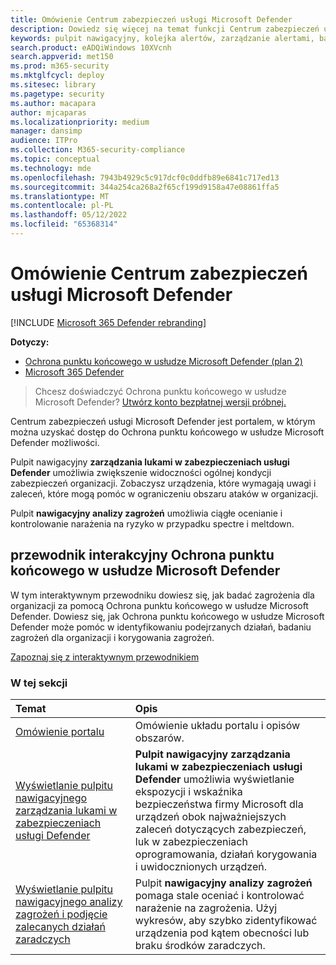 ```yaml
---
title: Omówienie Centrum zabezpieczeń usługi Microsoft Defender
description: Dowiedz się więcej na temat funkcji Centrum zabezpieczeń usługi Microsoft Defender, w tym sposobu działania alertów oraz sugestii dotyczących sposobu badania możliwych naruszeń i ataków.
keywords: pulpit nawigacyjny, kolejka alertów, zarządzanie alertami, badanie, badanie alertów, badanie urządzeń, przesyłanie plików, analiza szczegółowa, wysoka, średnia, niska, ważność, mkol, ioa
search.product: eADQiWindows 10XVcnh
search.appverid: met150
ms.prod: m365-security
ms.mktglfcycl: deploy
ms.sitesec: library
ms.pagetype: security
ms.author: macapara
author: mjcaparas
ms.localizationpriority: medium
manager: dansimp
audience: ITPro
ms.collection: M365-security-compliance
ms.topic: conceptual
ms.technology: mde
ms.openlocfilehash: 7943b4929c5c917dcf0c0ddfb89e6841c717ed13
ms.sourcegitcommit: 344a254ca268a2f65cf199d9158a47e08861ffa5
ms.translationtype: MT
ms.contentlocale: pl-PL
ms.lasthandoff: 05/12/2022
ms.locfileid: "65368314"
---
```

# <a name="overview-of-microsoft-defender-security-center"></a>Omówienie Centrum zabezpieczeń usługi Microsoft Defender

[!INCLUDE [Microsoft 365 Defender rebranding](../../includes/microsoft-defender.md)]


**Dotyczy:**
- [Ochrona punktu końcowego w usłudze Microsoft Defender (plan 2)](https://go.microsoft.com/fwlink/?linkid=2154037) 
- [Microsoft 365 Defender](https://go.microsoft.com/fwlink/?linkid=2118804)


> Chcesz doświadczyć Ochrona punktu końcowego w usłudze Microsoft Defender? [Utwórz konto bezpłatnej wersji próbnej.](https://signup.microsoft.com/create-account/signup?products=7f379fee-c4f9-4278-b0a1-e4c8c2fcdf7e&ru=https://aka.ms/MDEp2OpenTrial?ocid=docs-wdatp-usewdatp-abovefoldlink)

Centrum zabezpieczeń usługi Microsoft Defender jest portalem, w którym można uzyskać dostęp do Ochrona punktu końcowego w usłudze Microsoft Defender możliwości.

Pulpit nawigacyjny **zarządzania lukami w zabezpieczeniach usługi Defender** umożliwia zwiększenie widoczności ogólnej kondycji zabezpieczeń organizacji. Zobaczysz urządzenia, które wymagają uwagi i zaleceń, które mogą pomóc w ograniczeniu obszaru ataków w organizacji.

Pulpit **nawigacyjny analizy zagrożeń** umożliwia ciągłe ocenianie i kontrolowanie narażenia na ryzyko w przypadku spectre i meltdown.

## <a name="microsoft-defender-for-endpoint-interactive-guide"></a>przewodnik interakcyjny Ochrona punktu końcowego w usłudze Microsoft Defender
W tym interaktywnym przewodniku dowiesz się, jak badać zagrożenia dla organizacji za pomocą Ochrona punktu końcowego w usłudze Microsoft Defender. Dowiesz się, jak Ochrona punktu końcowego w usłudze Microsoft Defender może pomóc w identyfikowaniu podejrzanych działań, badaniu zagrożeń dla organizacji i korygowania zagrożeń.

[Zapoznaj się z interaktywnym przewodnikiem](https://aka.ms/MSDE-IG)

### <a name="in-this-section"></a>W tej sekcji

Temat | Opis
:---|:---
[Omówienie portalu](portal-overview.md) | Omówienie układu portalu i opisów obszarów.
[Wyświetlanie pulpitu nawigacyjnego zarządzania lukami w zabezpieczeniach usługi Defender](../defender-vulnerability-management/tvm-dashboard-insights.md) | **Pulpit nawigacyjny zarządzania lukami w zabezpieczeniach usługi Defender** umożliwia wyświetlanie ekspozycji i wskaźnika bezpieczeństwa firmy Microsoft dla urządzeń obok najważniejszych zaleceń dotyczących zabezpieczeń, luk w zabezpieczeniach oprogramowania, działań korygowania i uwidocznionych urządzeń.
[Wyświetlanie pulpitu nawigacyjnego analizy zagrożeń i podjęcie zalecanych działań zaradczych](threat-analytics.md) | Pulpit **nawigacyjny analizy zagrożeń** pomaga stale oceniać i kontrolować narażenie na zagrożenia. Użyj wykresów, aby szybko zidentyfikować urządzenia pod kątem obecności lub braku środków zaradczych.
